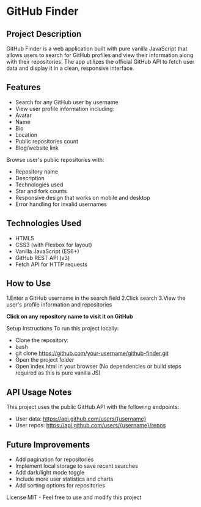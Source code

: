 # GitHub Finder

## Project Description
GitHub Finder is a web application built with pure vanilla JavaScript that allows users to search for GitHub profiles and view their information along with their repositories. The app utilizes the official GitHub API to fetch user data and display it in a clean, responsive interface.

## Features
- Search for any GitHub user by username
- View user profile information including:
- Avatar
- Name
- Bio
- Location
- Public repositories count
- Blog/website link

Browse user's public repositories with:
- Repository name
- Description
- Technologies used
- Star and fork counts
- Responsive design that works on mobile and desktop
- Error handling for invalid usernames


## Technologies Used
- HTML5
- CSS3 (with Flexbox for layout)
- Vanilla JavaScript (ES6+)
- GitHub REST API (v3)
- Fetch API for HTTP requests

## How to Use
1.Enter a GitHub username in the search field
2.Click search
3.View the user's profile information and repositories

**Click on any repository name to visit it on GitHub**

Setup Instructions
To run this project locally:

* Clone the repository:
* bash
* git clone https://github.com/your-username/github-finder.git
* Open the project folder
* Open index.html in your browser
(No dependencies or build steps required as this is pure vanilla JS)

## API Usage Notes
This project uses the public GitHub API with the following endpoints:

- User data: https://api.github.com/users/{username}
- User repos: https://api.github.com/users/{username}/repos

## Future Improvements
- Add pagination for repositories
- Implement local storage to save recent searches
- Add dark/light mode toggle
- Include more user statistics and charts
- Add sorting options for repositories

License
MIT - Feel free to use and modify this project
